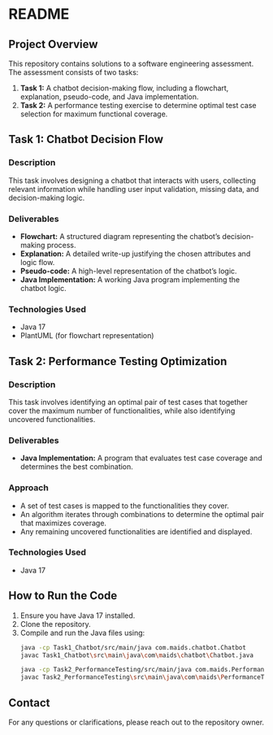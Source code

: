 # README

## Project Overview
This repository contains solutions to a software engineering assessment. The assessment consists of two tasks:
1. **Task 1:** A chatbot decision-making flow, including a flowchart, explanation, pseudo-code, and Java implementation.
2. **Task 2:** A performance testing exercise to determine optimal test case selection for maximum functional coverage.

## Task 1: Chatbot Decision Flow
### Description
This task involves designing a chatbot that interacts with users, collecting relevant information while handling user input validation, missing data, and decision-making logic.

### Deliverables
- **Flowchart:** A structured diagram representing the chatbot’s decision-making process.
- **Explanation:** A detailed write-up justifying the chosen attributes and logic flow.
- **Pseudo-code:** A high-level representation of the chatbot’s logic.
- **Java Implementation:** A working Java program implementing the chatbot logic.

### Technologies Used
- Java 17
- PlantUML (for flowchart representation)

## Task 2: Performance Testing Optimization
### Description
This task involves identifying an optimal pair of test cases that together cover the maximum number of functionalities, while also identifying uncovered functionalities.

### Deliverables
- **Java Implementation:** A program that evaluates test case coverage and determines the best combination.

### Approach
- A set of test cases is mapped to the functionalities they cover.
- An algorithm iterates through combinations to determine the optimal pair that maximizes coverage.
- Any remaining uncovered functionalities are identified and displayed.

### Technologies Used
- Java 17

## How to Run the Code
1. Ensure you have Java 17 installed.
2. Clone the repository.
3. Compile and run the Java files using:
   ```sh
   java -cp Task1_Chatbot/src/main/java com.maids.chatbot.Chatbot
   javac Task1_Chatbot\src\main\java\com\maids\chatbot\Chatbot.java
   ```
   ```sh
   java -cp Task2_PerformanceTesting/src/main/java com.maids.PerformanceTesting
   javac Task2_PerformanceTesting\src\main\java\com\maids\PerformanceTesting.java
   ```

## Contact
For any questions or clarifications, please reach out to the repository owner.

